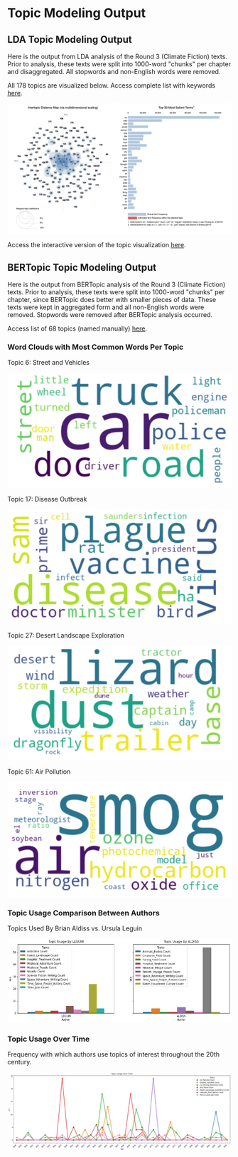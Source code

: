 # Topic Modeling Output 

## LDA Topic Modeling Output

Here is the output from LDA analysis of the Round 3 (Climate Fiction) texts. Prior to analysis, these texts were split into 1000-word "chunks" per chapter and disaggregated. All stopwords and non-English words were removed. 

All 178 topics are visualized below. Access complete list with keywords [here](https://github.com/SF-Nexus/extracted-features/blob/main/data/LDA_output/LDA_topics_keywords_df.csv).

![image](/data/LDA_output/LDA_Topic_Modeling_Viz.png "LDA_Topic_Modeling_Viz")

Access the interactive version of the topic visualization [here](https://htmlpreview.github.io/?https://github.com/SF-Nexus/extracted-features/blob/11c04c3a09137eb6898a8b4d9109c6bd98e7a883/data/LDA_output/LDA_Topics_Visualization.html).

## BERTopic Topic Modeling Output

Here is the output from BERTopic analysis of the Round 3 (Climate Fiction) texts. Prior to analysis, these texts were split into 1000-word "chunks" per chapter, since BERTopic does better with smaller pieces of data. These texts were kept in aggregated form and all non-English words were removed. Stopwords were removed after BERTopic analysis occurred.

Access list of 68 topics (named manually) [here](https://github.com/SF-Nexus/extracted-features/blob/main/data/BERTopic_output/Named_BERTopic_Topics.csv).

### Word Clouds with Most Common Words Per Topic
Topic 6: Street and Vehicles

![image](/data/BERTopic_output/BERTopic_Street_Car_Driving_WordCloud.png "Cars_Word_Cloud")

Topic 17: Disease Outbreak

![image](/data/BERTopic_output/BERTopic_Disease_Outbreak_WordCloud.png "Disease_Word_Cloud")

Topic 27: Desert Landscape Exploration

![image](/data/BERTopic_output/BERTopic_Desert_Landscape_Exploration_WordCloud.png "Desert_Word_Cloud")

Topic 61: Air Pollution

![image](/data/BERTopic_output/BERTopic_Air_Pollution_WordCloud.png "Air_Pollution_Word_Cloud")


### Topic Usage Comparison Between Authors

Topics Used By Brian Aldiss vs. Ursula Leguin

![image](/data/BERTopic_output/BERTopic_Topic_Use_Comparison_Between_Aldiss_Leguin.png "Aldiss_Leguin_Topic_Comparison")

### Topic Usage Over Time

Frequency with which authors use topics of interest throughout the 20th century. 

![image](/data/BERTopic_output/BERTopic_Topic_Usage_over_Time.png "Topic_Use_Over_Time")

